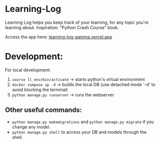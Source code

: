 # Learning-Log

Learning Log helps you keep track of your learning, for any topic you're learning about. Inspiration: "Python Crash Course" book.

Access the app here: [learning-log-gamma.vercel.app](learning-log-gamma.vercel.app
)

# Development:

For local development:

1. `source ll_env/bin/activate` -> starts python's virtual environment
2. `docker compose up -d` -> builds the local DB (use detached mode '-d' to avoid blocking the terminal)
3. `python manage.py runserver` -> runs the webserver

## Other useful commands:

- `python manage.py makemigrations` and `python manage.py migrate` if you change any model.
- `python manage.py shell` to access your DB and models through the shell.
